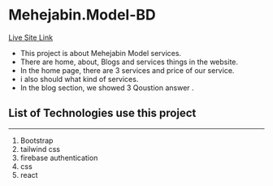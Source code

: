 
# Mehejabin.Model-BD
[Live Site Link](https://mehejabin-project.firebaseapp.com/)
- This project is about Mehejabin Model services.
- There are home, about, Blogs and services things in the website.
- In the home page, there are 3 services and price of our service.
- i also should what kind of services.
- In the blog section, we showed 3 Qoustion answer .

## List of Technologies use this project 
----
1. Bootstrap
2. tailwind css
3. firebase authentication
4. css
5. react 
